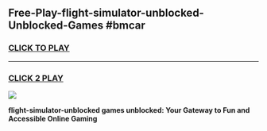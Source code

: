 
## Free-Play-flight-simulator-unblocked-Unblocked-Games #bmcar
<h3>
<a href="https://news.freeplayer.one?title=flight-simulator-unblocked&ref=8M">CLICK TO PLAY</a></h3>
<hr>

<h3>
<a href="https://news.freeplayer.one?title=flight-simulator-unblocked&ref=8M">CLICK 2 PLAY</a>
  
</h3>

<a href="https://news.freeplayer.one?title=flight-simulator-unblocked&ref=8M"><img src="https://clearcache.store/games.png"></a>


**flight-simulator-unblocked games unblocked: Your Gateway to Fun and Accessible Online Gaming**
